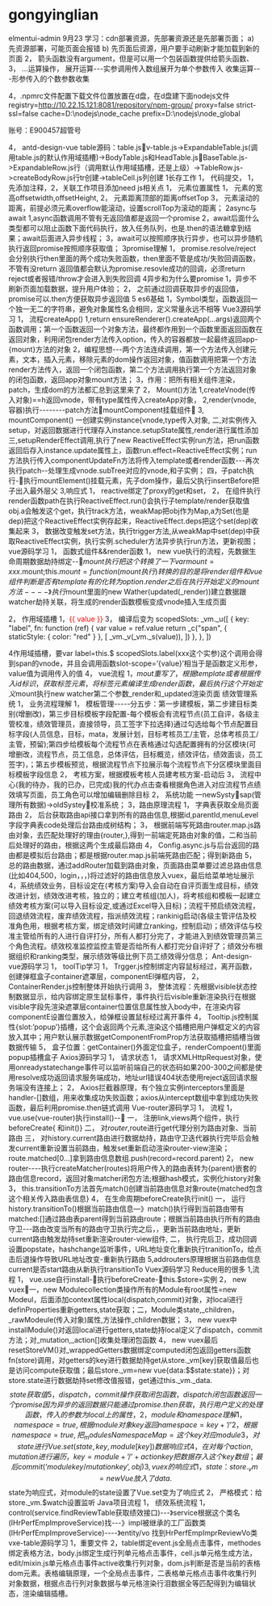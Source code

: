 # gongyinglian
elmentui-admin
9月23
	学习：cdn部署资源，先部署资源还是先部署页面；
a)	先资源部署，可能页面会报错
b)	先页面后资源，用户要手动刷新才能加载到新的页面
2，	箭头函数没有argument，但是可以用一个包装函数提供给箭头函数、
3，	…运算操作，
展开运算---实参调用传入数组展开为单个参数传入
收集运算---形参传入的个数参数收集



4，.npmrc文件配置下载文件位置放置在d盘，在d盘建下面nodejs文件
registry=http://10.22.15.121:8081/repository/npm-group/
proxy=false
strict-ssl=false
cache=D:\nodejs\node_cache
prefix=D:\nodejs\node_global

账号：E900457超管号

4，	antd-design-vue
table源码：table.jsv-table.js->ExpandableTable.js(调用table.js的默认作用域插槽)->BodyTable.js和HeadTable.jsBaseTable.js->ExpandableRow.js行（调用默认作用域插槽，还是上级）->TableRow.js->createBodyRow.js行tr创建->tableCell.js列创建
1长存工作
1，	代码提交，
1，先添加注释，2，关联工作项目添加need
js相关点
1，	元素位置属性
1，	元素的宽高offsetwidth,offsetHeight,
2，	元素距离顶部的距离offsetTop
3，	元素滚动的距离，前提必须元素overflow能滚动，设置scrollTop为滚动的距离；
2async与await
1,async函数调用不管有无返回值都是返回一个promise
2，await后面什么类型都可以阻止函数下面代码执行，放入任务队列，也是.then的语法糖拿到结果；await后面进入异步线程；
3，await可以按照顺序执行异步，也可以异步随机执行返回promise按照顺序获取值；
3promise理解
1，	promise.resolve/reject会分别执行then里面的两个成功失败函数，then里面不管是成功/失败回调函数，不管有没return 返回值都会默认为promise.resovle成功的回调，必须return reject或者报错/throw才会进入到失败回调
4异步和为什么要promise
1，异步不刷新页面加载数据，提升用户体验；
2，	之前通过回调获取异步的返回值，promise可以.then方便获取异步返回值
5 es6基础
1，Symbol类型，函数返回一个独一无二的字符串，避免对象属性名会相同，定义常量永远不相等
Vue3源码学习
1，	流程createApp()
1,return ensureRenderer().createApp(…args)返回两个函数调用；第一个函数返回一个对象方法，最终都作用到一个函数里面返回函数在返回对象，利用闭包render方法传入option，传入的容器都放一起最终返回app-{mount}方法的对象
2，编程思想---两个方法连续调用，第一个方法传入创建元素，文本，插入元素，移除元素的dom操作返回对象，值函数调用把第一个方法render方法传入，返回一个闭包函数，第二个方法调用执行第一个方法返回对象的闭包函数，返回app对象mount方法；
3，作用：把所有相关组件渲染，patch，生成dom的方法都汇总到这里来了
2，	Mount()方法
1,createVnode(传入对象)==h返回vnode，带有type属性传入createApp对象，
2,render(vnode,容器)执行--------patch方法mountComponent挂载组件
3, mountComponent() 
一创建实例instance{vnode,type传入对象,
二,对实例传入setup，对返回数据进行代理存入instance.setupState属性,render进行属性添加
三,setupRenderEffect调用,执行了new ReactiveEffect实例run方法，把run函数返回后存入instance.update属性上，函数run.effect=ReactiveEffect实例；run方法执行传入componentUpdateFn方法将传入template或者render函数---再次执行patch--处理生成vnode.subTree对应的vnode,和子实例；
四，子patch执行-执行mountElement()挂载元素，先子dom操作，最后父执行insertBefore把子出入最外层父
3,响应式
1，	reactive绑定了proxy的get和set，
2，	在组件执行render函数path在执行ReactiveEffect.run()会执行子template/render获取值obj.a会触发这个get，执行track方法，weakMap把obj作为Map,a为Set(也是dep)把这个ReactiveEffect实例存起来，ReactiveEffect.deps把这个set(dep)收集起来
3，	数据改变触发set方法，执行trigger方法,从weakMap中set(dep)中获取ReactiveEffect实例，执行实例.scheduler方法异步执行run方法，更新视图；
vue源码学习
1，	函数式组件&&render函数
1，	new vue执行的流程，先数据生命周期数据劫持绑定--$mount执行把这个转换了一下var mount=xxx.$mount;this.$mount=function(mount执行)转换的目的是将render组件和vue组件判断是否有template有的化转为option.render之后在执行开始定义的mount方法----》执行$mount里面的new Wather(updated(_render))建立数据跟watcher劫持关联，将生成的render函数模板变成vnode插入生成页面

2，	作用域插槽
1，<span slot="label" slot-scope="{ value }" style="color: red">{{ value }}</span>
3，	编译后变为
scopedSlots: _vm._u([
              {
                key: "label",
                fn: function (ref) {
                  var value = ref.value
                  return _c("span", { staticStyle: { color: "red" } }, [
                    _vm._v(_vm._s(value)),
                  ])
                },
              },
            ])

4作用域插槽，要var label=this.$ scopedSlots.label(xxx这个实参)这个调用会得到span的vnode，并且会调用函数slot-scope=’{value}’相当于是函数定义形参，value值为调用传入的值
4，	vue流程
1，$mout重写了，根据template或者根据传入id标识，获取标签元素，将标签元素编译生成render函数，最后执行这个开始定义$mount执行new watcher第二个参数_render和_updated渲染页面
绩效管理系统
1，	业务流程理解
1，	模板管理-----分五步：第一步建模板，第二步建目标类别(增删改)，第三步目标模板字段配置-每个模板会有流程节点(员工自评，各级主管校准，绩效管理员，直接领导，员工签字下拉选择)通过勾选给每个节点配置目标字段(人员信息，目标，mata，发展计划，目标考核员工/主管，总体考核员工/主管，预留);第四步给模板每个流程节点在表格通过勾选配置拥有的分区模块(可增删改，流程节点，员工信息，总体评估，目标概览，绩效评估，绩效面谈，员工签字)，；第五步模板预览，根据流程节点下拉展示每个流程节点下分区模块里面目标模板字段信息
2，	考核方案，根据模板考核人员建考核方案-启动后
3，	流程中心(我的待办，我的已办，已完成)我的代办点击查看根据角色进入对应流程节点绩效填写页面，员工角色可以增加编辑删除目标
2，	系统功能
一newSystysap(管理所有数据)->oldSystey校准系统；
3，路由原理流程
1，	字典表获取全局页面路由
2，	后台获取路由api接口拿到所有的路由信息,根据id,parentId,menuLevel字段字典表code处理后台路由成树结构；
3，	根据前端写死路由router.map.js路由对象，去匹配处理好的理由{router,},得到一前端定死路由对象的值，二和当前后处理好的路由，根据这两个生成最后路由
4，	Config.async.js与后台返回的路由都是模拟后台路由；都是根据router.map.js前端死路由匹配；得到新路由
5，	总的路由数据，通过addRouter加载到路由对象，页面路由菜单要过滤总路由信息(比如404,500，login，，，)将过滤好的路由信息放入vuex，最后给菜单地址展示
4，系统绩效业务，目标设定在(考核方案)导入会自动在自评页面生成目标，绩效改进计划，绩效改进考核，独立的；建立考核组(加人)，将考核组和模板一起建立绩效考核方案(可以导入目标设定,或通过Excel导入目标)；流程干预启绩效流程，回退绩效流程，废弃绩效流程，指派绩效流程；rankinig启动(各级主管评估及校准角色用，根据考核方案，绑定绩效时间建立ranking，控制启动)；绩效评估与校准主管给所有的人进行自评打分，所有人都打分完了，才能进入到绩效管理员第三个角色流程。绩效校准监控监控主管是否给所有人都打完分自评好了；绩效分布根据组织和ranking类型，展示绩效等级比例下员工绩效得分信息；
Ant-design-vue源码学习
1，	toolTip学习
1，	Trgger.js控制绑定内容鼠标经过，离开函数，创建弹框盒子container遮罩层，componentEl弹框内容，
2，	ContainerRender.js控制整体开始执行调用
3，	整体流程：先根据visible状态控制数据显示，给内容绑定原生鼠标事件，事件执行后visible重新渲染执行在根据visible字段先渲染遮罩层container位置信息属性放入body中，在渲染内容componentE设置位置放入，给弹框设置鼠标经过离开事件
4，	Tooltip.js控制属性{slot:’popup’}插槽，这个会返回两个元素,渲染这个插槽把用户弹框定义的内容放入其中；用户默认展示数据getComponentFromProp方法获取插槽把插槽当做数据传输
5，	盒子位置：getContainer()外面定位盒子，renderCompoent()里面popup插槽盒子
Axios源码学习
1，	请求状态
1，	请求XMLHttpRequest对象，使用onreadystatechange事件可以监听前端自己的状态码如果200-300之间都是使用resolve成功返回请求服务端成功，地址url错误404状态使用reject返回请求服务端没有连接上；
2，	Axios拦截器原理，有个独立实例interceptors里面是handler-[]数组，用来收集成功失败函数；axios从intercept数组中拿到成功失败函数，最后利用promise.then链式调用
Vue-router源码学习
1，	流程
1，	vue.use(vue-router)执行install()--
一，	注册link,views两个组件，执行beforeCreate{ 和init()}
二，	对$router,$route进行get代理分别为路由对象、当前路由
三，	对history.current路由进行数据劫持，路由守卫迭代器执行完毕后会触发current重新设置当前路由，触发set重新启动渲染router-view渲染；route.matched[0…]拿到路由信息数组.push(record=record.parent)
2，	new router----执行createMatcher(routes)将用户传入的路由表转为{parent}嵌套的路由信息record，返回对象matcher闭包方法;根据hash模式，实例化history对象
3，	this.transitionTo方法首先match()创建当前路由信息对象route{matched包含这个相关传入路由表信息}
4，	在生命周期beforeCreate执行init()
一，	运行history.transitionTo()根据当前路由信息—》match()执行得到当前路由带有matched:[]通过路由表parent得到当前路由route；根据当前路由执行所有的路由守卫---路由改变当所有的路由守卫执行完之后，，更新当前路由地址，更新current路由触发劫持set重新渲染router-view组件,
二，	执行完后卫，成功回调设置popstate，hashchange监听事件，URL地址变化重新执行tranitionTo，给点击后退操作导致URL地址改变-重新执行路由
     5,addrouters原理根据当前路由信息current是否start路由从新执行transitionTo
Vuex源码学习
Reduce用的很多
1,流程
1，	vue.use自行install-执行beforeCreate-this.$store=实例
2，	new vuex一，new Modulecollection类操作所有的Module有root属性=new Modeul，后面添加context属性local{dispatch,commit}对象，对local进行definProperties重新getters,state获取；二，Module类state,_children，_rawModeule(传入对象)属性,方法操作_children数据；
3，	new vuex中installModule()对返回local进行getters,state劫持local定义了dispatch，commit方法；对_mutation,_action[]收集处理闭包函数
4，	new vuex最后resetStoreVM()对_wrappedGetters数据绑定computed闭包返回getters函数fn(store)调用，对getters的key进行数据劫持get从store._vm[key]获取值最后也是访问compute获取值；最后store._vm=new vue{data:$$state:state}}；对store.state进行数据劫持set修改值报错，get通过this._vm._data.$$state获取值
5，	dispatch，commit操作获取闭包函数，dispatch闭包函数返回一个promise因为异步的返回数据只能通过promise.then获取，执行用户定义的处理函数，传入的参数为local上的属性，
2，	module和namespace理解
1，	namespace=true,根据module对象key返回namespace=key+’/’
2，	根据namespace=true,把_modulesNamespaceMap=这个key对应module
3，	对state进行Vue.set(state,key,module[key])数据响应式
4，	在对每个action,mutation进行遍历，key=module+’/’+actionkey把数据存入这个key数组；最后commit(‘modulekey/mutationkey’,obj)
3,vuex的响应式
1，	state：store._vm=new Vue放入了data.$$state为响应式，对module的state设置了Vue.set变为了响应式
2，	严格模式：给store._vm.$watch设置监听
Java项目流程
1，	绩效系统流程
1，control(service.findReviewTable获取绩效接口)---》service根据这个类名(IHrPerfEmpImproveService)找---》impl被继承的工厂函数类(IHrPerfEmpImproveService)----》entity/vo  找到HrPerfEmpImprReviewVo类
vxe-table源码学习
1，重要文件
2，table绑定event.js全局点击事件，methodes绑定表格方法，body.js绑定生成行列单元格点击事件，cell.js单元格生成方法，edit/mixin.js单元格点击事件active收集行列对象，dom.js判断是否是当前的表格dom元素。表格编辑原理，一个全局点击事件，二表格单元格点击事件收集行列对象数据，根据点击行列对象数据与单元格渲染行泪数据全等匹配得到为编辑状态，渲染编辑插槽。
